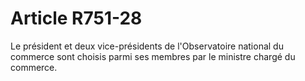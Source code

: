 # Article R751-28

Le président et deux vice-présidents de l'Observatoire national du commerce sont choisis parmi ses membres par le ministre chargé du commerce.

